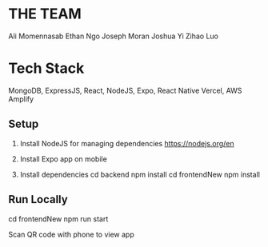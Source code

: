 # THE TEAM
Ali Momennasab
Ethan Ngo
Joseph Moran
Joshua Yi
Zihao Luo

# Tech Stack
MongoDB, ExpressJS, React, NodeJS, Expo, React Native
Vercel, AWS Amplify

## Setup
1. Install NodeJS for managing dependencies
https://nodejs.org/en

2. Install Expo app on mobile

3. Install dependencies
cd backend
npm install
cd frontendNew
npm install

## Run Locally
cd frontendNew
npm run start

Scan QR code with phone to view app
